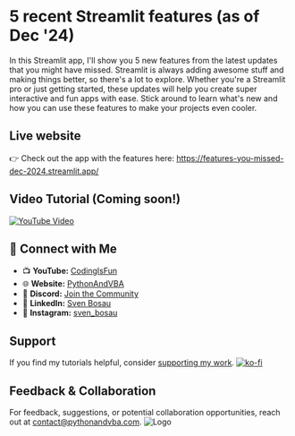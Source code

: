 # 5 recent Streamlit features (as of Dec '24)

In this Streamlit app, I'll show you 5 new features from the latest updates that you might have missed. Streamlit is always adding awesome stuff and making things better, so there's a lot to explore. Whether you're a Streamlit pro or just getting started, these updates will help you create super interactive and fun apps with ease. Stick around to learn what's new and how you can use these features to make your projects even cooler.

## Live website
👉 Check out the app with the features here: https://features-you-missed-dec-2024.streamlit.app/


## Video Tutorial (Coming soon!)
[![YouTube Video](https://img.youtube.com/vi/XXX/0.jpg)](https://youtu.be/XXX)


## 🤝 Connect with Me
- 📺 **YouTube:** [CodingIsFun](https://youtube.com/c/CodingIsFun)
- 🌐 **Website:** [PythonAndVBA](https://pythonandvba.com)
- 💬 **Discord:** [Join the Community](https://pythonandvba.com/discord)
- 💼 **LinkedIn:** [Sven Bosau](https://www.linkedin.com/in/sven-bosau/)
- 📸 **Instagram:** [sven_bosau](https://www.instagram.com/sven_bosau/)

## Support 
If you find my tutorials helpful, consider [supporting my work](https://pythonandvba.com/coffee-donation).
[![ko-fi](https://ko-fi.com/img/githubbutton_sm.svg)](https://pythonandvba.com/coffee-donation)

## Feedback & Collaboration
For feedback, suggestions, or potential collaboration opportunities, reach out at contact@pythonandvba.com.
![Logo](https://www.pythonandvba.com/banner-img)
